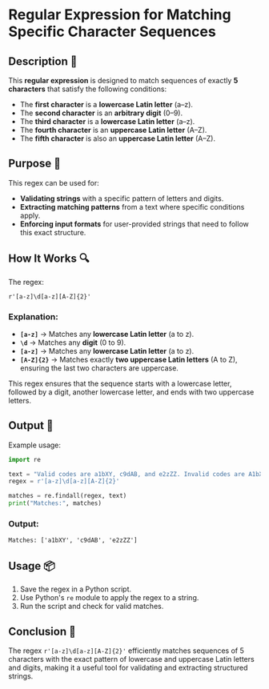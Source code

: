 # Regular Expression for Matching Specific Character Sequences

## Description 📝

This **regular expression** is designed to match sequences of exactly **5 characters** that satisfy the following conditions:

-   The **first character** is a **lowercase Latin letter** (a–z).
-   The **second character** is an **arbitrary digit** (0–9).
-   The **third character** is a **lowercase Latin letter** (a–z).
-   The **fourth character** is an **uppercase Latin letter** (A–Z).
-   The **fifth character** is also an **uppercase Latin letter** (A–Z).

## Purpose 🎯

This regex can be used for:

-   **Validating strings** with a specific pattern of letters and digits.
-   **Extracting matching patterns** from a text where specific conditions apply.
-   **Enforcing input formats** for user-provided strings that need to follow this exact structure.

## How It Works 🔍

The regex:

```regex
r'[a-z]\d[a-z][A-Z]{2}'
```

### Explanation:

-   **`[a-z]`** → Matches any **lowercase Latin letter** (a to z).
-   **`\d`** → Matches any **digit** (0 to 9).
-   **`[a-z]`** → Matches any **lowercase Latin letter** (a to z).
-   **`[A-Z]{2}`** → Matches exactly **two uppercase Latin letters** (A to Z), ensuring the last two characters are uppercase.

This regex ensures that the sequence starts with a lowercase letter, followed by a digit, another lowercase letter, and ends with two uppercase letters.

## Output 📜

Example usage:

```python
import re

text = "Valid codes are a1bXY, c9dAB, and e2zZZ. Invalid codes are A1bXY and a1BxZ."
regex = r'[a-z]\d[a-z][A-Z]{2}'

matches = re.findall(regex, text)
print("Matches:", matches)
```

### Output:

```
Matches: ['a1bXY', 'c9dAB', 'e2zZZ']
```

## Usage 📦

1. Save the regex in a Python script.
2. Use Python's `re` module to apply the regex to a string.
3. Run the script and check for valid matches.

## Conclusion 🚀

The regex `r'[a-z]\d[a-z][A-Z]{2}'` efficiently matches sequences of 5 characters with the exact pattern of lowercase and uppercase Latin letters and digits, making it a useful tool for validating and extracting structured strings.
